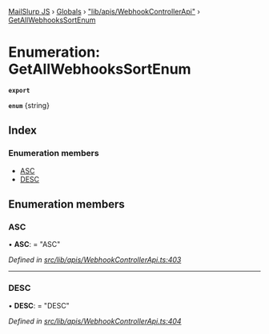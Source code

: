 [MailSlurp JS](../README.md) › [Globals](../globals.md) › ["lib/apis/WebhookControllerApi"](../modules/_lib_apis_webhookcontrollerapi_.md) › [GetAllWebhooksSortEnum](_lib_apis_webhookcontrollerapi_.getallwebhookssortenum.md)

# Enumeration: GetAllWebhooksSortEnum

**`export`** 

**`enum`** {string}

## Index

### Enumeration members

* [ASC](_lib_apis_webhookcontrollerapi_.getallwebhookssortenum.md#asc)
* [DESC](_lib_apis_webhookcontrollerapi_.getallwebhookssortenum.md#desc)

## Enumeration members

###  ASC

• **ASC**: = "ASC"

*Defined in [src/lib/apis/WebhookControllerApi.ts:403](https://github.com/mailslurp/mailslurp-client-ts-js/blob/fc9510a/src/lib/apis/WebhookControllerApi.ts#L403)*

___

###  DESC

• **DESC**: = "DESC"

*Defined in [src/lib/apis/WebhookControllerApi.ts:404](https://github.com/mailslurp/mailslurp-client-ts-js/blob/fc9510a/src/lib/apis/WebhookControllerApi.ts#L404)*
